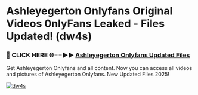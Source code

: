 # Ashleyegerton Onlyfans Original Videos 0nlyFans Leaked - Files Updated! (dw4s)

<h3>🔴 CLICK HERE 🌐==►► <a href="https://tinyurl.com/2m67pmp6" rel="nofollow">Ashleyegerton Onlyfans Updated Files</a></h3>

Get Ashleyegerton Onlyfans and all content. Now you can access all videos and pictures of Ashleyegerton Onlyfans. New Updated Files 2025!

[![dw4s](https://i.imgur.com/H4QAA4z.gif)](https://tinyurl.com/2m67pmp6)